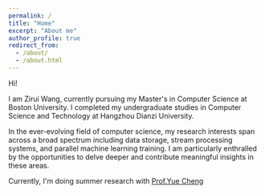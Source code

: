 ```yaml
---
permalink: /
title: "Home"
excerpt: "About me"
author_profile: true
redirect_from: 
  - /about/
  - /about.html
---
```

Hi!

I am Zirui Wang, currently pursuing my Master's in Computer Science at Boston University. I completed my undergraduate studies in Computer Science and Technology at Hangzhou Dianzi University.

In the ever-evolving field of computer science, my research interests span across a broad spectrum including data storage, stream processing systems, and parallel machine learning training. I am particularly enthralled by the opportunities to delve deeper and contribute meaningful insights in these areas.

Currently, I'm doing summer research with [Prof.Yue Cheng](https://tddg.github.io/) 